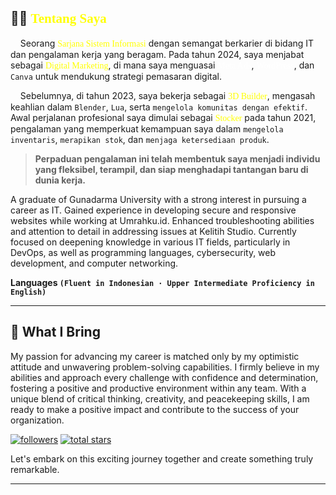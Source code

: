 <style>
.jabatan {
   color: yellow;
   font-family: cursive;
}
.keahlian {
   color: white;
   font-family: cursive;
}
</style>

## 👨‍💼 <span class="jabatan">Tentang Saya</span>

&nbsp;&nbsp;&nbsp;&nbsp;Seorang <span class="jabatan">Sarjana Sistem Informasi</span> dengan semangat berkarier di bidang IT dan pengalaman kerja yang beragam. Pada tahun 2024, saya menjabat sebagai <span class="jabatan">Digital Marketing</span>, di mana saya menguasai <span class="keahlian">Meta Ads</span>, <span class="keahlian">WordPress</span>, dan `Canva` untuk mendukung strategi pemasaran digital. 
 
&nbsp;&nbsp;&nbsp;&nbsp;Sebelumnya, di tahun 2023, saya bekerja sebagai <span class="jabatan">3D Builder</span>, mengasah keahlian dalam `Blender`, `Lua`, serta `mengelola komunitas dengan efektif`. Awal perjalanan profesional saya dimulai sebagai <span class="jabatan">Stocker</span> pada tahun 2021, pengalaman yang memperkuat kemampuan saya dalam `mengelola inventaris`, `merapikan stok`, dan `menjaga ketersediaan produk`.

> **Perpaduan pengalaman ini telah membentuk saya menjadi individu yang fleksibel, terampil, dan siap menghadapi tantangan baru di dunia kerja.**

A graduate of Gunadarma University with a strong interest in pursuing a career as IT. Gained experience in developing secure and responsive websites while working at Umrahku.id. Enhanced troubleshooting abilities and attention to detail in addressing issues at Kelitih Studio. Currently focused on deepening knowledge in various IT fields, particularly in DevOps, as well as programming languages, cybersecurity, web development, and computer networking.

**Languages `(Fluent in Indonesian · Upper Intermediate Proficiency in English)`**

---


## 🚀 What I Bring
My passion for advancing my career is matched only by my optimistic attitude and unwavering problem-solving capabilities. I firmly believe in my abilities and approach every challenge with confidence and determination, fostering a positive and productive environment within any team. With a unique blend of critical thinking, creativity, and peacekeeping skills, I am ready to make a positive impact and contribute to the success of your organization.

   <p align="left">
      <a href="https://github.com/Gulpanjul?tab=followers">
         <img alt="followers" title="Follow me on Github" src="https://custom-icon-badges.demolab.com/github/followers/Gulpanjul?color=236ad3&labelColor=1155ba&style=for-the-badge&logo=person-add&label=Follow&logoColor=white"/></a>
      <a href="https://github.com/Gulpanjul?tab=repositories&sort=stargazers">
         <img alt="total stars" title="Total stars on GitHub" src="https://custom-icon-badges.demolab.com/github/stars/Gulpanjul?color=55960c&style=for-the-badge&labelColor=488207&logo=star"/></a>
   </p>

Let's embark on this exciting journey together and create something truly remarkable.

---
